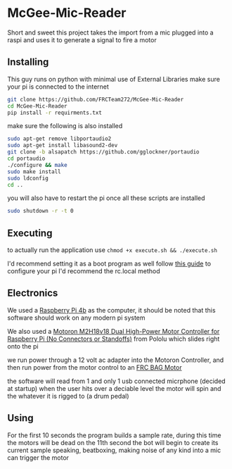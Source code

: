 # McGee-Mic-Reader

Short and sweet this project takes the import from a mic plugged into a raspi and uses it to generate a signal to fire 
a motor

## Installing

This guy runs on python with minimal use of External Libraries make sure your pi is connected to the internet

```bash
git clone https://github.com/FRCTeam272/McGee-Mic-Reader
cd McGee-Mic-Reader
pip install -r requirments.txt
```

make sure the following is also installed
```bash
sudo apt-get remove libportaudio2
sudo apt-get install libasound2-dev
git clone -b alsapatch https://github.com/gglockner/portaudio
cd portaudio
./configure && make
sudo make install
sudo ldconfig
cd ..
```

you will also have to restart the pi once all these scripts are installed
```bash
sudo shutdown -r -t 0
```

## Executing

to actually run the application use `chmod +x execute.sh && ./execute.sh`

I'd recommend setting it as a boot program  as well
follow [this guide](https://www.dexterindustries.com/howto/run-a-program-on-your-raspberry-pi-at-startup/) 
to configure your pi I'd recommend the rc.local method

## Electronics

We used a [Raspberry Pi 4b](https://www.raspberrypi.com/products/raspberry-pi-4-model-b/) as the computer, it should be noted that this software should work on any modern pi system

We also used a [Motoron M2H18v18 Dual High-Power Motor Controller for Raspberry Pi (No Connectors or Standoffs)](https://www.pololu.com/product/5050) from Pololu which slides right onto the pi

we run power through a 12 volt ac adapter into the Motoron Controller, and then run power from the motor control to an [FRC BAG Motor](https://www.vexrobotics.com/217-3351.html) 

the software will read from 1 and only 1 usb connected micrphone (decided at startup) when the user hits over a deciable level the motor will spin and the whatever it is rigged to (a drum pedal)

## Using

For the first 10 seconds the program builds a sample rate, during this time the motors will be dead
on the 11th second the bot will begin to create its current sample
speaking, beatboxing, making noise of any kind into a mic can trigger the motor